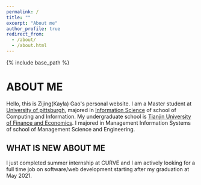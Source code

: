 ```yaml
---
permalink: /
title: ""
excerpt: "About me"
author_profile: true
redirect_from: 
  - /about/
  - /about.html
---
```

{% include base_path %}


ABOUT ME
======


Hello, this is Zijing(Kayla) Gao's personal website. I am a Master student at [University of pittsburgh](https://www.pitt.edu), majored in [Information Science](http://sci.pitt.edu/academics/masters/is/) of school of Computing and Information. My undergraduate school is [Tianjin University of Finance and Economics](http://www.tjufe.edu.cn). I majored in Management Information Systems of school of Management Science and Engineering.




WHAT IS NEW ABOUT ME
------


I just completed summer internship at CURVE and I am actively looking for a full time job on software/web development starting after my graduation at May 2021.
